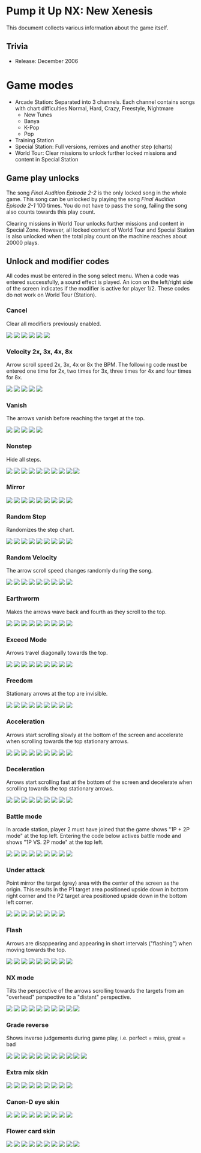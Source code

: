 # Pump it Up NX: New Xenesis
This document collects various information about the game itself.

## Trivia
* Release: December 2006

# Game modes
* Arcade Station: Separated into 3 channels. Each channel contains songs with chart difficulties Normal, Hard, Crazy,
Freestyle, Nightmare
  * New Tunes
  * Banya
  * K-Pop
  * Pop
* Training Station
* Special Station: Full versions, remixes and another step (charts)
* World Tour: Clear missions to unlock further locked missions and content in Special Station

## Game play unlocks
The song *Final Audition Episode 2-2* is the only locked song in the whole game. This song can be unlocked by playing
the song *Final Audition Episode 2-1* 100 times. You do not have to pass the song, failing the song also counts
towards this play count.

Clearing missions in World Tour unlocks further missions and content in Special Zone. However, all locked content of
World Tour and Special Station is also unlocked when the total play count on the machine reaches about 20000 plays.

## Unlock and modifier codes
All codes must be entered in the song select menu. When a code was entered successfully, a sound effect is played. An
icon on the left/right side of the screen indicates if the modifier is active for player 1/2. These codes do not work
on World Tour (Station).

### Cancel
Clear all modifiers previously enabled.

![](image/arrow/dl.png)
![](image/arrow/dr.png)
![](image/arrow/dl.png)
![](image/arrow/dr.png)
![](image/arrow/dl.png)
![](image/arrow/dr.png)

### Velocity 2x, 3x, 4x, 8x
Arrow scroll speed 2x, 3x, 4x or 8x the BPM. The following code must be entered one time for 2x, two times for 3x,
three times for 4x and four times for 8x.

![](image/arrow/ul.png)
![](image/arrow/ur.png)
![](image/arrow/ul.png)
![](image/arrow/ur.png)
![](image/arrow/c.png)

### Vanish
The arrows vanish before reaching the target at the top.

![](image/arrow/ul.png)
![](image/arrow/ur.png)
![](image/arrow/dl.png)
![](image/arrow/dr.png)
![](image/arrow/c.png)

### Nonstep
Hide all steps.

![](image/arrow/ul.png)
![](image/arrow/ur.png)
![](image/arrow/dl.png)
![](image/arrow/dr.png)
![](image/arrow/c.png)
![](image/arrow/ul.png)
![](image/arrow/ur.png)
![](image/arrow/dl.png)
![](image/arrow/dr.png)
![](image/arrow/c.png)

### Mirror
![](image/arrow/dr.png)
![](image/arrow/dl.png)
![](image/arrow/ur.png)
![](image/arrow/ul.png)
![](image/arrow/dr.png)
![](image/arrow/dl.png)
![](image/arrow/ur.png)
![](image/arrow/ul.png)
![](image/arrow/c.png)

### Random Step
Randomizes the step chart.

![](image/arrow/ul.png)
![](image/arrow/ur.png)
![](image/arrow/ul.png)
![](image/arrow/ur.png)
![](image/arrow/dl.png)
![](image/arrow/dr.png)
![](image/arrow/dl.png)
![](image/arrow/dr.png)
![](image/arrow/c.png)

### Random Velocity
The arrow scroll speed changes randomly during the song.

![](image/arrow/ul.png)
![](image/arrow/ur.png)
![](image/arrow/ul.png)
![](image/arrow/ur.png)
![](image/arrow/ul.png)
![](image/arrow/ur.png)
![](image/arrow/ul.png)
![](image/arrow/ur.png)
![](image/arrow/c.png)

### Earthworm
Makes the arrows wave back and fourth as they scroll to the top.

![](image/arrow/dr.png)
![](image/arrow/dl.png)
![](image/arrow/ur.png)
![](image/arrow/ul.png)
![](image/arrow/dr.png)
![](image/arrow/ur.png)
![](image/arrow/dl.png)
![](image/arrow/ul.png)
![](image/arrow/c.png)

### Exceed Mode
Arrows travel diagonally towards the top.

![](image/arrow/dl.png)
![](image/arrow/ur.png)
![](image/arrow/dl.png)
![](image/arrow/ur.png)
![](image/arrow/dr.png)
![](image/arrow/ul.png)
![](image/arrow/dr.png)
![](image/arrow/ul.png)
![](image/arrow/c.png)

### Freedom
Stationary arrows at the top are invisible.

![](image/arrow/ul.png)
![](image/arrow/dl.png)
![](image/arrow/ur.png)
![](image/arrow/dr.png)
![](image/arrow/dr.png)
![](image/arrow/ul.png)
![](image/arrow/ur.png)
![](image/arrow/dl.png)
![](image/arrow/c.png)

### Acceleration
Arrows start scrolling slowly at the bottom of the screen and accelerate when scrolling towards the top stationary
arrows.

![](image/arrow/dl.png)
![](image/arrow/dl.png)
![](image/arrow/dr.png)
![](image/arrow/dr.png)
![](image/arrow/ul.png)
![](image/arrow/ul.png)
![](image/arrow/ur.png)
![](image/arrow/ur.png)
![](image/arrow/c.png)

### Deceleration
Arrows start scrolling fast at the bottom of the screen and decelerate when scrolling towards the top stationary
arrows.

![](image/arrow/dr.png)
![](image/arrow/dr.png)
![](image/arrow/dl.png)
![](image/arrow/dl.png)
![](image/arrow/ur.png)
![](image/arrow/ur.png)
![](image/arrow/ul.png)
![](image/arrow/ul.png)
![](image/arrow/c.png)

### Battle mode
In arcade station, player 2 must have joined that the game shows "1P + 2P mode" at the top left. Entering the code
below actives battle mode and shows "1P VS. 2P mode" at the top left.

![](image/arrow/dl.png)
![](image/arrow/ur.png)
![](image/arrow/c.png)
![](image/arrow/dl.png)
![](image/arrow/dr.png)
![](image/arrow/ul.png)
![](image/arrow/c.png)
![](image/arrow/dr.png)
![](image/arrow/c.png)

### Under attack
Point mirror the target (grey) area with the center of the screen as the origin. This results in the P1 target area
positioned upside down in bottom right corner and the P2 target area positioned upside down in the bottom left corner.

![](image/arrow/dl.png)
![](image/arrow/c.png)
![](image/arrow/dl.png)
![](image/arrow/c.png)
![](image/arrow/dl.png)
![](image/arrow/c.png)
![](image/arrow/ur.png)
![](image/arrow/c.png)

### Flash
Arrows are disappearing and appearing in short intervals ("flashing") when moving towards the top.

![](image/arrow/dl.png)
![](image/arrow/ul.png)
![](image/arrow/dr.png)
![](image/arrow/dl.png)
![](image/arrow/ur.png)
![](image/arrow/dr.png)
![](image/arrow/ul.png)
![](image/arrow/ur.png)
![](image/arrow/c.png)

### NX mode
Tilts the perspective of the arrows scrolling towards the targets from an "overhead" perspective to a "distant"
perspective.

![](image/arrow/dl.png)
![](image/arrow/ul.png)
![](image/arrow/c.png)
![](image/arrow/dr.png)
![](image/arrow/ur.png)
![](image/arrow/dl.png)
![](image/arrow/ul.png)
![](image/arrow/c.png)
![](image/arrow/dr.png)
![](image/arrow/ur.png)

### Grade reverse
Shows inverse judgements during game play, i.e. perfect = miss, great = bad

![](image/arrow/ul.png)
![](image/arrow/ur.png)
![](image/arrow/c.png)
![](image/arrow/dl.png)
![](image/arrow/dr.png)
![](image/arrow/dr.png)
![](image/arrow/dl.png)
![](image/arrow/c.png)
![](image/arrow/ur.png)
![](image/arrow/ul.png)
![](image/arrow/c.png)


### Extra mix skin
![](image/arrow/dr.png)
![](image/arrow/dr.png)
![](image/arrow/dr.png)
![](image/arrow/dl.png)
![](image/arrow/dr.png)
![](image/arrow/ul.png)
![](image/arrow/ur.png)
![](image/arrow/dl.png)
![](image/arrow/c.png)

### Canon-D eye skin
![](image/arrow/ul.png)
![](image/arrow/ur.png)
![](image/arrow/dl.png)
![](image/arrow/c.png)
![](image/arrow/dl.png)
![](image/arrow/dr.png)
![](image/arrow/dr.png)
![](image/arrow/ur.png)
![](image/arrow/ur.png)

### Flower card skin
![](image/arrow/dr.png)
![](image/arrow/dr.png)
![](image/arrow/dr.png)
![](image/arrow/dl.png)
![](image/arrow/dr.png)
![](image/arrow/ul.png)
![](image/arrow/ur.png)
![](image/arrow/dl.png)
![](image/arrow/ul.png)
![](image/arrow/ur.png)